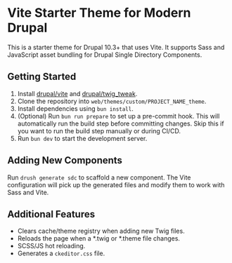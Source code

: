# Vite Starter Theme for Modern Drupal

This is a starter theme for Drupal 10.3+ that uses Vite. It supports Sass and JavaScript asset bundling for Drupal Single Directory Components.

## Getting Started

1. Install [drupal/vite](https://www.drupal.org/project/vite) and [drupal/twig_tweak](https://www.drupal.org/project/twig_tweak).
2. Clone the repository into `web/themes/custom/PROJECT_NAME_theme`.
3. Install dependencies using `bun install`.
4. (Optional) Run `bun run prepare` to set up a pre-commit hook. This will automatically run the build step before committing changes. Skip this if you want to run the build step manually or during CI/CD.
5. Run `bun dev` to start the development server.

## Adding New Components

Run `drush generate sdc` to scaffold a new component. The Vite configuration will pick up the generated files and modify them to work with Sass and Vite.

## Additional Features

-  Clears cache/theme registry when adding new Twig files.
-  Reloads the page when a *.twig or *.theme file changes.
-  SCSS/JS hot reloading.
-  Generates a `ckeditor.css` file.
